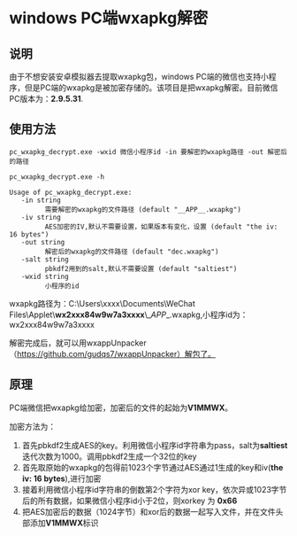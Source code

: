 # windows PC端wxapkg解密

## 说明
由于不想安装安卓模拟器去提取wxapkg包，windows PC端的微信也支持小程序，但是PC端的wxapkg是被加密存储的。该项目是把wxapkg解密。目前微信PC版本为：**2.9.5.31**.
## 使用方法
`pc_wxapkg_decrypt.exe -wxid 微信小程序id -in 要解密的wxapkg路径 -out 解密后的路径`

```
pc_wxapkg_decrypt.exe -h

Usage of pc_wxapkg_decrypt.exe:
   -in string
         需要解密的wxapkg的文件路径 (default "__APP__.wxapkg")
   -iv string
         AES加密的IV,默认不需要设置，如果版本有变化，设置 (default "the iv: 16 bytes")
   -out string
         解密后的wxapkg的文件路径 (default "dec.wxapkg")
   -salt string
         pbkdf2用到的salt,默认不需要设置 (default "saltiest")
   -wxid string
         小程序的id
```

wxapkg路径为：C:\Users\xxxx\Documents\WeChat Files\Applet\\**wx2xxx84w9w7a3xxxx**\\\__APP__.wxapkg,小程序id为：wx2xxx84w9w7a3xxxx

解密完成后，就可以用wxappUnpacker（https://github.com/gudqs7/wxappUnpacker）解包了。
## 原理
PC端微信把wxapkg给加密，加密后的文件的起始为**V1MMWX**。

加密方法为：
1. 首先pbkdf2生成AES的key。利用微信小程序id字符串为pass，salt为**saltiest** 迭代次数为1000。调用pbkdf2生成一个32位的key
2. 首先取原始的wxapkg的包得前1023个字节通过AES通过1生成的key和iv(**the iv: 16 bytes**),进行加密
3. 接着利用微信小程序id字符串的倒数第2个字符为xor key，依次异或1023字节后的所有数据，如果微信小程序id小于2位，则xorkey 为 **0x66**
4. 把AES加密后的数据（1024字节）和xor后的数据一起写入文件，并在文件头部添加**V1MMWX**标识
